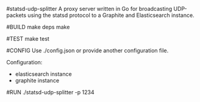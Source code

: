 #statsd-udp-splitter
A proxy server written in Go for broadcasting UDP-packets using the statsd protocol to a Graphite and Elasticsearch instance.

#BUILD
make deps
make

#TEST
make test

#CONFIG
Use ./config.json or provide another configuration file.

Configuration:
* elasticsearch instance
* graphite instance

#RUN
./statsd-udp-splitter -p 1234
